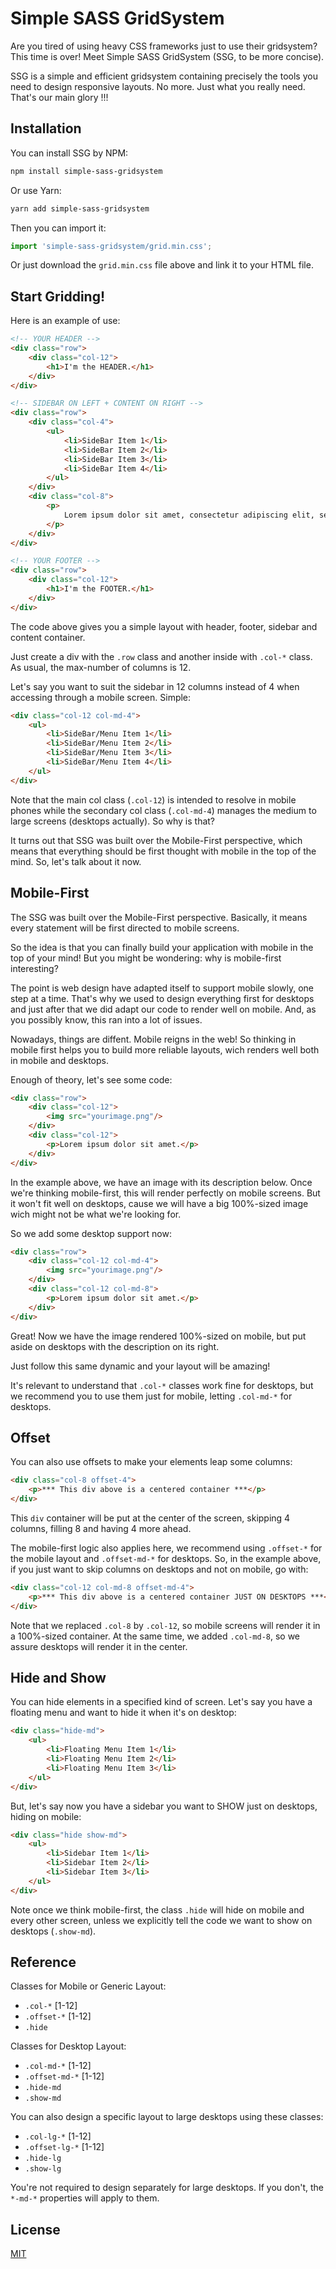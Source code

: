 # Simple SASS GridSystem

Are you tired of using heavy CSS frameworks just to use their gridsystem? This time is over! Meet Simple SASS GridSystem (SSG, to be more concise).

SSG is a simple and efficient gridsystem containing precisely the tools you need to design responsive layouts. No more. Just what you really need. That's our main glory !!!

## Installation

You can install SSG by NPM:

```bash
npm install simple-sass-gridsystem
```

Or use Yarn:

```bash
yarn add simple-sass-gridsystem
```

Then you can import it:

```javascript
import 'simple-sass-gridsystem/grid.min.css';
```

Or just download the `grid.min.css` file above and link it to your HTML file.

## Start Gridding!

Here is an example of use:

```html
<!-- YOUR HEADER -->
<div class="row">
    <div class="col-12">
        <h1>I'm the HEADER.</h1>
    </div>
</div>

<!-- SIDEBAR ON LEFT + CONTENT ON RIGHT -->
<div class="row">
    <div class="col-4">
        <ul>
            <li>SideBar Item 1</li>
            <li>SideBar Item 2</li>
            <li>SideBar Item 3</li>
            <li>SideBar Item 4</li>
        </ul>
    </div>
    <div class="col-8">
        <p>
            Lorem ipsum dolor sit amet, consectetur adipiscing elit, sed do eiusmod tempor incididunt ut labore et dolore magna aliqua.
        </p>
    </div>
</div>

<!-- YOUR FOOTER -->
<div class="row">
    <div class="col-12">
        <h1>I'm the FOOTER.</h1>
    </div>
</div>
```

The code above gives you a simple layout with header, footer, sidebar and content container.

Just create a div with the `.row` class and another inside with `.col-*` class. As usual, the max-number of columns is 12.

Let's say you want to suit the sidebar in 12 columns instead of 4 when accessing through a mobile screen. Simple:

```html
<div class="col-12 col-md-4">
    <ul>
        <li>SideBar/Menu Item 1</li>
        <li>SideBar/Menu Item 2</li>
        <li>SideBar/Menu Item 3</li>
        <li>SideBar/Menu Item 4</li>
    </ul>
</div>
```

Note that the main col class (`.col-12`) is intended to resolve in mobile phones while the secondary col class (`.col-md-4`) manages the medium to large screens (desktops actually). So why is that?

It turns out that SSG was built over the Mobile-First perspective, which means that everything should be first thought with mobile in the top of the mind. So, let's talk about it now.

## Mobile-First

The SSG was built over the Mobile-First perspective. Basically, it means every statement will be first directed to mobile screens.

So the idea is that you can finally build your application with mobile in the top of your mind! But you might be wondering: why is mobile-first interesting?

The point is web design have adapted itself to support mobile slowly, one step at a time. That's why we used to design everything first for desktops and just after that we did adapt our code to render well on mobile. And, as you possibly know, this ran into a lot of issues.

Nowadays, things are diffent. Mobile reigns in the web! So thinking in mobile first helps you to build more reliable layouts, wich renders well both in mobile and desktops.

Enough of theory, let's see some code:

```html
<div class="row">
    <div class="col-12">
        <img src="yourimage.png"/>
    </div>
    <div class="col-12">
        <p>Lorem ipsum dolor sit amet.</p>
    </div>
</div>
```

In the example above, we have an image with its description below. Once we're thinking mobile-first, this will render perfectly on mobile screens. But it won't fit well on desktops, cause we will have a big 100%-sized image wich might not be what we're looking for.

So we add some desktop support now:

```html
<div class="row">
    <div class="col-12 col-md-4">
        <img src="yourimage.png"/>
    </div>
    <div class="col-12 col-md-8">
        <p>Lorem ipsum dolor sit amet.</p>
    </div>
</div>
```

Great! Now we have the image rendered 100%-sized on mobile, but put aside on desktops with the description on its right.

Just follow this same dynamic and your layout will be amazing!

It's relevant to understand that `.col-*` classes work fine for desktops, but we recommend you to use them just for mobile, letting `.col-md-*` for desktops.

## Offset

You can also use offsets to make your elements leap some columns:

```html
<div class="col-8 offset-4">
    <p>*** This div above is a centered container ***</p>
</div>
```

This `div` container will be put at the center of the screen, skipping 4 columns, filling 8 and having 4 more ahead.

The mobile-first logic also applies here, we recommend using `.offset-*` for the mobile layout and `.offset-md-*` for desktops. So, in the example above, if you just want to skip columns on desktops and not on mobile, go with:

```html
<div class="col-12 col-md-8 offset-md-4">
    <p>*** This div above is a centered container JUST ON DESKTOPS ***</p>
</div>
```

Note that we replaced `.col-8` by `.col-12`, so mobile screens will render it in a 100%-sized container. At the same time, we added `.col-md-8`, so we assure desktops will render it in the center.

## Hide and Show

You can hide elements in a specified kind of screen. Let's say you have a floating menu and want to hide it when it's on desktop:

```html
<div class="hide-md">
    <ul>
        <li>Floating Menu Item 1</li>
        <li>Floating Menu Item 2</li>
        <li>Floating Menu Item 3</li>
    </ul>
</div>
```

But, let's say now you have a sidebar you want to SHOW just on desktops, hiding on mobile:

```html
<div class="hide show-md">
    <ul>
        <li>Sidebar Item 1</li>
        <li>Sidebar Item 2</li>
        <li>Sidebar Item 3</li>
    </ul>
</div>
```

Note once we think mobile-first, the class `.hide` will hide on mobile and every other screen, unless we explicitly tell the code we want to show on desktops (`.show-md`).

## Reference

Classes for Mobile or Generic Layout:

- `.col-*` [1-12]
- `.offset-*` [1-12]
- `.hide`

Classes for Desktop Layout:

- `.col-md-*` [1-12]
- `.offset-md-*` [1-12]
- `.hide-md`
- `.show-md`

You can also design a specific layout to large desktops using these classes:

- `.col-lg-*` [1-12]
- `.offset-lg-*` [1-12]
- `.hide-lg`
- `.show-lg`

You're not required to design separately for large desktops. If you don't, the `*-md-*` properties will apply to them.

## License

[MIT](https://choosealicense.com/licenses/mit/)